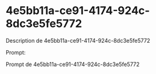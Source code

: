 # 4e5bb11a-ce91-4174-924c-8dc3e5fe5772

Description de 4e5bb11a-ce91-4174-924c-8dc3e5fe5772

Prompt:

Prompt de 4e5bb11a-ce91-4174-924c-8dc3e5fe5772